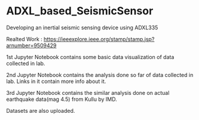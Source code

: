 # ADXL_based_SeismicSensor
Developing an inertial seismic sensing device using ADXL335

Realted Work : https://ieeexplore.ieee.org/stamp/stamp.jsp?arnumber=9509429

1st Jupyter Notebook contains some basic data visualization of data collected in lab.

2nd Jupyter Notebook contains the analysis done so far of data collected in lab. Links in it contain more info about it.

3rd Jupyter Notebook contains the similar analysis done on actual earthquake data(mag 4.5) from Kullu by IMD.

Datasets are also uploaded.
